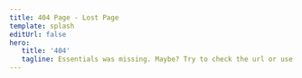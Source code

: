 ```yaml
---
title: 404 Page - Lost Page
template: splash
editUrl: false
hero:
   title: '404'
   tagline: Essentials was missing. Maybe? Try to check the url or use search bar.
---
```


